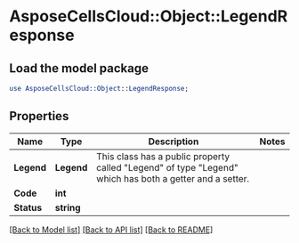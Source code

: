 # AsposeCellsCloud::Object::LegendResponse 

## Load the model package
```perl
use AsposeCellsCloud::Object::LegendResponse;
```

## Properties
Name | Type | Description | Notes
------------ | ------------- | ------------- | -------------
**Legend** | **Legend** | This class has a public property called "Legend" of type "Legend" which has both a getter and a setter. |
**Code** | **int** |  |
**Status** | **string** |  |  

[[Back to Model list]](../README.md#documentation-for-models) [[Back to API list]](../README.md#documentation-for-api-endpoints) [[Back to README]](../README.md)

